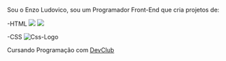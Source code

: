 Sou o Enzo Ludovico, sou um Programador Front-End que cria projetos de:

 -HTML <img src="https://img.shields.io/badge/HTML-239120?style=for-the-badge&logo=html5&logoColor=white"/> <img src ="https://img.shields.io/badge/HTML5-E34F26?style=for-the-badge&logo=html5&logoColor=white"/>

 -CSS <img src="https://img.shields.io/badge/CSS3-1572B6?style=for-the-badge&logo=css3&logoColor=white" alt= "Css-Logo"/>
 
Cursando Programação com <a href="https://aulas.devclub.com.br/m/courses?showcase=2" target="_blank"> DevClub </a>

